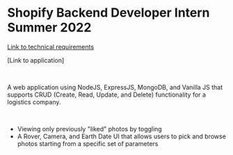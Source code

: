 # Shopify Backend Developer Intern Summer 2022

[Link to technical requirements](https://docs.google.com/document/d/1SSGX4y3vQUV3jLH-CY1kjEtV3eOeZrKPX5anSEyP4T8/edit)

[Link to application]

<br />

A web application using NodeJS, ExpressJS, MongoDB, and Vanilla JS that supports CRUD (Create, Read, Update, and Delete) functionality for a logistics company.

<br />

- Viewing only previously "liked" photos by toggling
- A Rover, Camera, and Earth Date UI that allows users to pick and browse photos starting from a specific set of parameters
